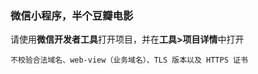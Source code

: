 ### 微信小程序，半个豆瓣电影

请使用**微信开发者工具**打开项目，并在**工具>项目详情**中打开
```
不校验合法域名、web-view（业务域名）、TLS 版本以及 HTTPS 证书
```
